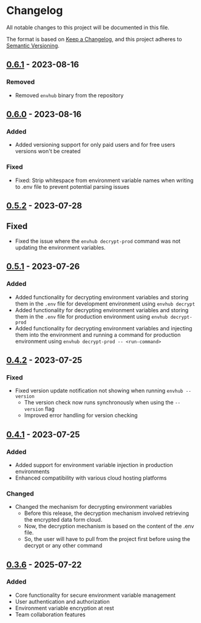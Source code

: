 # Changelog

All notable changes to this project will be documented in this file.

The format is based on [Keep a Changelog](https://keepachangelog.com/en/1.1.0/),
and this project adheres to [Semantic Versioning](https://semver.org/spec/v2.0.0.html).

[//]: # (## [Unreleased])

## [0.6.1] - 2023-08-16

### Removed
- Removed `envhub` binary from the repository

## [0.6.0] - 2023-08-16

### Added
- Added versioning support for only paid users and for free users versions won't be created

### Fixed
- Fixed: Strip whitespace from environment variable names when writing to .env file to prevent potential parsing issues

## [0.5.2] - 2023-07-28

## Fixed
- Fixed the issue where the `envhub decrypt-prod` command was not updating the environment variables.

## [0.5.1] - 2023-07-26

### Added
- Added functionality for decrypting environment variables and storing them in the `.env` file for development environment using `envhub decrypt`
- Added functionality for decrypting environment variables and storing them in the `.env` file for production environment using `envhub decrypt-prod`
- Added functionality for decrypting environment variables and injecting them into the environment and running a command for production environment using `envhub decrypt-prod -- <run-command>`

## [0.4.2] - 2023-07-25

### Fixed
- Fixed version update notification not showing when running `envhub --version`
  - The version check now runs synchronously when using the `--version` flag
  - Improved error handling for version checking

## [0.4.1] - 2023-07-25

### Added
- Added support for environment variable injection in production environments
- Enhanced compatibility with various cloud hosting platforms

### Changed
- Changed the mechanism for decrypting environment variables
    - Before this release, the decryption mechanism involved retrieving the encrypted data form cloud. 
    - Now, the decryption mechanism is based on the content of the .env file.
    - So, the user will have to pull from the project first before using the decrypt or any other command

## [0.3.6] - 2025-07-22

### Added

- Core functionality for secure environment variable management
- User authentication and authorization
- Environment variable encryption at rest
- Team collaboration features

[unreleased]: https://github.com/Okaymisba/EnvHub/compare/v0.4.1...HEAD
[0.6.1]: https://github.com/Okaymisba/EnvHub/releases/tag/v0.6.1
[0.6.0]: https://github.com/Okaymisba/EnvHub/releases/tag/v0.6.0
[0.5.2]: https://github.com/Okaymisba/EnvHub/releases/tag/v0.5.2
[0.5.1]: https://github.com/Okaymisba/EnvHub/releases/tag/v0.5.1
[0.4.2]: https://github.com/Okaymisba/EnvHub/releases/tag/v0.4.2
[0.4.1]: https://github.com/Okaymisba/EnvHub/releases/tag/v0.4.1
[0.3.6]: https://github.com/Okaymisba/EnvHub/releases/tag/v0.3.6
